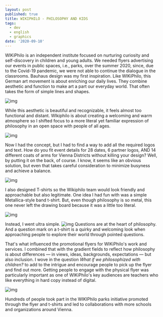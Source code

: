 ```yaml
---
layout: post
published: true
title: WIKIPHILO - PHILOSOPHY AND KIDS
tags:
  - dev
  - english
  - graphics
date: '2020-09-10'
---
```

WIKiPhilo is an independent institute focused on nurturing curiosity and  self-discovery in children and young adults. We needed flyers  advertising our events in public spaces, i.e., parks, over the summer  2020, since, due to the Covid-19 pandemic, we were not able to continue  the dialogue in the classrooms.
Bauhaus design was my first  inspiration. Like WIKiPhilo, this German art movement is about enriching our daily lives. They combine aesthetic and function to make art a part our everyday world. That often takes the form of simple lines and  shapes.

![img](https://lh3.googleusercontent.com/pw/AP1GczOJK8gwg710rhRHDfGc2A3QziTBKoQYm_z9Dd2ImG1zNzL2U35Y9hcegXx0Q4QcCmcYb6BnfHSleBmKkoFX7OvS3VmYQ4j0dI6nPSfVO8inj0ho9uqyXZRnvNuwdaUJlpJehJ6mHSWBgL7Yrlvh8eLSGQ=w1000-h1000-s-no-gm)

While this aesthetic is beautiful and recognizable, it feels almost too  functional and distant. WIkiphilo is about creating a welcoming and warm atmosphere so I shifted focus to a more literal yet familiar expression of philosophy in an open space with people of all ages.

![img](https://lh3.googleusercontent.com/pw/AP1GczMjGJS5JZZf4DP9SvRqK6GtcxvrzN2DzlB8GtVnXVvpjxBbB-rV-dOYxDu96lTtM2orjimJPYQJGkGjah1qm7pqFikwb6cizMiH4SSeaEME8jlUu9Po0w7A3oUOLTKMObfhZCnOq9q9_MljoY_FO5sceg=w1000-h707-s-no-gm)

Now I had the concept, but I had to find a way to add all the required logos and text. How do you fit event details for 28 dates, 6 partner  logos, AND 14 different coats of arms for Vienna Districts without  killing your design? Well, by putting it on the back, of course. I know, it seems like an obvious solution, but even that takes careful  consideration to minimize busyness and achieve a balance.

![img](https://lh3.googleusercontent.com/pw/AP1GczPEy9OUOX57nTk-0t84WYVuRMkAGOqMpzpRCS8eqDE988hburAGsWaIxVVmAkY1sm9RkVSO-mC69p6hT_QVIrI05xsJZfSGDHW4goTPWx-hosAKfiDVyQLU46AQjunPBEAlhQJvCzB-0qS9JS6oImFTCw=w891-h1190-s-no-gm)

I also designed T-shirts so the Wikiphilo team would look friendly and  approachable but also legitimate. One idea I had fun with was a simple  Metallica-style band t-shirt. But, even though philosophy is so metal, this one never left the drawing board because it was a little too  literal.

![img](https://lh3.googleusercontent.com/pw/AP1GczNf0VcyNOGaVYx43J5opb49fWC1dq44Vk7rqlHCcMYLGnTt187PnB1BrW1es2SiZvVA-HauTkdV3Lg6AVG3IZRi1FLqWK9hQtSM9F23VzU2sMTfekgjybXYMTAj1CgXhJggzg86RRFveMgav52jIzH6bQ=w611-h204-s-no-gm)

Instead, I went ultra simple.
![img](https://lh3.googleusercontent.com/pw/AP1GczPN9eklJbS5BqmfoxRmcSwFLhOFm7vDG70vRCJePTJ3s2F0JW66uKVeSS9iZkZ6hWBVTRBMX9lV6i4gL0_wIYrVWRZrWK_dEYNwzMJz8q-1sM29SKAn71gWALLD5m5kJnnICqVYs_q9zauCrwhmTRbX9g=w1000-h1000-s-no-gm)
Questions are at the heart of philosophy. And a question mark on a t-shirt is a  quirky and welcoming look when approaching people to explore their world through pointed questions.

That's what influenced the promotional flyers for WIKiPhilo's work and services. I combined that with the  gradient fields to reflect how philosophy is about differences — in  views, ideas, backgrounds, expectations — but also inclusion. I wove in  the question *What if we philosophized with children?* to add to  the intrigue and encourage people to pick up the flyer and find out  more. Getting people to engage with the physical flyer was particularly  important as one of WIKiPhilo's key audiences are teachers who like  everything in hard copy instead of digital.

![img](https://lh3.googleusercontent.com/pw/AP1GczMI3hzRFDwgk2ryH2qRZVhvAnp4ovGD8gSFqsd1iP9nWbTvim1rjZhehY7b-0B7B8r1Y0hrSIhmY-0dJSw3Sq9LvVWgJ_6w78OuAO37DYxJ6zZjdlZL6fXOFgRW7Q4Ta-4PWANq_6jbxHE4o5OYPnTBOw=w1000-h1000-s-no-gm)

Hundreds of people took part in the WIKIPhilo parks initiative promoted through  the flyer and t-shirts and led to collaborations with more schools and  organizations around Vienna.

